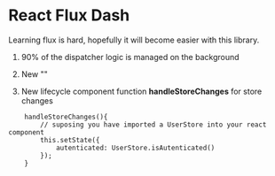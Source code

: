 # React Flux Dash

Learning flux is hard, hopefully it will become easier with this library.

1) 90% of the dispatcher logic is managed on the background

2) New ""

1) New lifecycle component function **handleStoreChanges** for store changes
```
    handleStoreChanges(){
        // suposing you have imported a UserStore into your react component
        this.setState({
            autenticated: UserStore.isAutenticated()
        });
    }
```